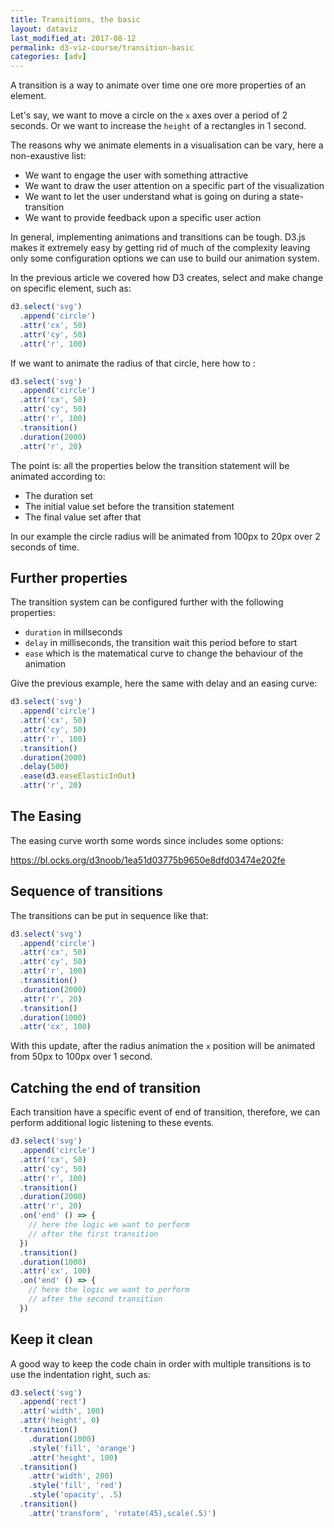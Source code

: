 ```yaml
---
title: Transitions, the basic
layout: dataviz
last_modified_at: 2017-08-12
permalink: d3-viz-course/transition-basic
categories: [adv]
---
```


A transition is a way to animate over time one ore more properties of an element.

Let's say, we want to move a circle on the `x` axes over a period of 2 seconds. Or we want to increase the `height` of a rectangles in 1 second.

The reasons why we animate elements in a visualisation can be vary, here a non-exaustive list:

- We want to engage the user with something attractive
- We want to draw the user attention on a specific part of the visualization
- We want to let the user understand what is going on during a state-transition
- We want to provide feedback upon a specific user action

In general, implementing animations and transitions can be tough. D3.js makes it extremely easy by getting rid of much of the complexity leaving only some configuration options we can use to build our animation system.

In the previous article we covered how D3 creates, select and make change on specific element, such as:

```javascript
d3.select('svg')
  .append('circle')
  .attr('cx', 50)
  .attr('cy', 50)
  .attr('r', 100)
```

If we want to animate the radius of that circle, here how to :

<lineselect lines="5-7" ></lineselect>

```javascript
d3.select('svg')
  .append('circle')
  .attr('cx', 50)
  .attr('cy', 50)
  .attr('r', 100)
  .transition()
  .duration(2000)
  .attr('r', 20)
```

The point is: all the properties below the transition statement will be animated according to:

- The duration set
- The initial value set before the transition statement
- The final value set after that

In our example the circle radius will be animated from 100px to 20px over 2 seconds of time.

## Further properties

The transition system can be configured further with the following  properties:

- `duration` in millseconds
- `delay` in milliseconds, the transition wait this period before to start
- `ease` which is the matematical curve to change the behaviour of the animation

Give the previous example, here the same with delay and an easing curve:

<lineselect lines="7-8" ></lineselect>

```javascript
d3.select('svg')
  .append('circle')
  .attr('cx', 50)
  .attr('cy', 50)
  .attr('r', 100)
  .transition()
  .duration(2000)
  .delay(500)
  .ease(d3.easeElasticInOut)
  .attr('r', 20)
```

## The Easing

The easing curve worth some words since includes some options:

https://bl.ocks.org/d3noob/1ea51d03775b9650e8dfd03474e202fe

## Sequence of transitions

The transitions can be put in sequence like that:

<lineselect lines="8-10" ></lineselect>

```javascript
d3.select('svg')
  .append('circle')
  .attr('cx', 50)
  .attr('cy', 50)
  .attr('r', 100)
  .transition()
  .duration(2000)
  .attr('r', 20)
  .transition()
  .duration(1000)
  .attr('cx', 100)
```

With this update, after the radius animation the `x` position will be animated from 50px to 100px over 1 second.



## Catching the end of transition

Each transition have a specific event of end of transition, therefore, we can perform additional logic listening to these events.

<lineselect lines="8-11,14-18" ></lineselect>

```javascript
d3.select('svg')
  .append('circle')
  .attr('cx', 50)
  .attr('cy', 50)
  .attr('r', 100)
  .transition()
  .duration(2000)
  .attr('r', 20)
  .on('end' () => {
    // here the logic we want to perform
    // after the first transition
  })
  .transition()
  .duration(1000)
  .attr('cx', 100)
  .on('end' () => {
    // here the logic we want to perform
    // after the second transition
  })
```

## Keep it clean

A good way to keep the code chain in order with multiple transitions is to use the indentation right, such as:

```javascript
d3.select('svg')
  .append('rect')
  .attr('width', 100)
  .attr('height', 0)
  .transition()
    .duration(1000)
    .style('fill', 'orange')
    .attr('height', 100)
  .transition()
    .attr('width', 200)
    .style('fill', 'red')
    .style('opacity', .5)
  .transition()
    .attr('transform', 'rotate(45),scale(.5)')
```

